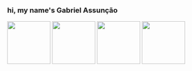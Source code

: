### hi, my name's Gabriel Assunção

          
<div style="display: inline_block">
  
<img height="100em" src="https://cdn.jsdelivr.net/gh/devicons/devicon/icons/cplusplus/cplusplus-plain.svg"/>
  
<img height="100em" src="https://cdn.jsdelivr.net/gh/devicons/devicon/icons/css3/css3-plain.svg" />
          
<img height="100em"  src="https://cdn.jsdelivr.net/gh/devicons/devicon/icons/html5/html5-plain.svg" />
  
<img height="100em"  src="https://cdn.jsdelivr.net/gh/devicons/devicon/icons/javascript/javascript-plain.svg" />
  
</div>
